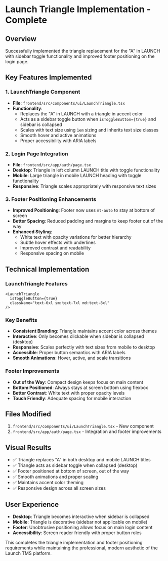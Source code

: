 # Launch Triangle Implementation - Complete

## Overview
Successfully implemented the triangle replacement for the "A" in LAUNCH with sidebar toggle functionality and improved footer positioning on the login page.

## Key Features Implemented

### 1. LaunchTriangle Component
- **File**: `frontend/src/components/ui/LaunchTriangle.tsx`
- **Functionality**: 
  - Replaces the "A" in LAUNCH with a triangle in accent color
  - Acts as a sidebar toggle button when `isToggleButton={true}` and sidebar is collapsed
  - Scales with text size using `1em` sizing and inherits text size classes
  - Smooth hover and active animations
  - Proper accessibility with ARIA labels

### 2. Login Page Integration
- **File**: `frontend/src/app/auth/page.tsx`
- **Desktop**: Triangle in left column LAUNCH title with toggle functionality
- **Mobile**: Large triangle in mobile LAUNCH heading with toggle functionality
- **Responsive**: Triangle scales appropriately with responsive text sizes

### 3. Footer Positioning Enhancements
- **Improved Positioning**: Footer now uses `mt-auto` to stay at bottom of screen
- **Better Spacing**: Reduced padding and margins to keep footer out of the way
- **Enhanced Styling**: 
  - White text with opacity variations for better hierarchy
  - Subtle hover effects with underlines
  - Improved contrast and readability
  - Responsive spacing on mobile

## Technical Implementation

### LaunchTriangle Features
```tsx
<LaunchTriangle 
  isToggleButton={true} 
  className="text-6xl sm:text-7xl md:text-8xl" 
/>
```

### Key Benefits
- **Consistent Branding**: Triangle maintains accent color across themes
- **Interactive**: Only becomes clickable when sidebar is collapsed (desktop)
- **Responsive**: Scales perfectly with text sizes from mobile to desktop
- **Accessible**: Proper button semantics with ARIA labels
- **Smooth Animations**: Hover, active, and scale transitions

### Footer Improvements
- **Out of the Way**: Compact design keeps focus on main content
- **Bottom Positioned**: Always stays at screen bottom using flexbox
- **Better Contrast**: White text with proper opacity levels
- **Touch Friendly**: Adequate spacing for mobile interaction

## Files Modified
1. `frontend/src/components/ui/LaunchTriangle.tsx` - New component
2. `frontend/src/app/auth/page.tsx` - Integration and footer improvements

## Visual Results
- ✅ Triangle replaces "A" in both desktop and mobile LAUNCH titles
- ✅ Triangle acts as sidebar toggle when collapsed (desktop)
- ✅ Footer positioned at bottom of screen, out of the way
- ✅ Smooth animations and proper scaling
- ✅ Maintains accent color theming
- ✅ Responsive design across all screen sizes

## User Experience
- **Desktop**: Triangle becomes interactive when sidebar is collapsed
- **Mobile**: Triangle is decorative (sidebar not applicable on mobile)
- **Footer**: Unobtrusive positioning allows focus on main login content
- **Accessibility**: Screen reader friendly with proper button roles

This completes the triangle implementation and footer positioning requirements while maintaining the professional, modern aesthetic of the Launch TMS platform.
